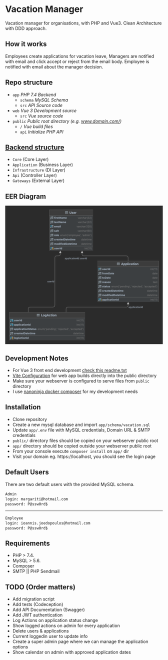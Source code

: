 # Vacation Manager
Vacation manager for organisations, with PHP and Vue3. Clean Architecture with DDD approach.

## How it works
Employees create applications for vacation leave, 
Managers are notified with email and click accept or reject from the email body. Employee 
is notified with email about the manager decision.

## Repo structure
* `app` _PHP 7.4 Backend_
    * `schema` _MySQL Schema_
    * `src` _API Source code_
* `web` _Vue 3 Development source_
  * `src` _Vue source code_
* `public`  _Public root directory (e.g. www.domain.com/)_
    * `/`   _Vue build files_
    * `api` _Initialize PHP API_

## [Backend structure](https://github.com/onreal/vacation-manager/tree/main/app)
* `Core` (Core Layer)
* `Application` (Business Layer)
* `Infrastructure` (DI Layer)
* `Api` (Controller Layer)
* `Gateways` (External Layer)

## EER Diagram
![EER Diagram](app/schema/vacation.png?raw=true "EER Diagram")

## Development Notes
* For Vue 3 front end development [check this readme.txt](https://github.com/onreal/vacation-manager/tree/main/web)
* [Vite Configuration](https://github.com/onreal/vacation-manager/blob/main/web/vite.config.js)  for web app builds directly into the public directory 
* Make sure your webserver is configured to serve files from `public` directory
* I use [nanoninja docker composer](https://github.com/nanoninja/docker-nginx-php-mysql) for my development needs

## Installation
* Clone repository 
* Create a new mysql database and import `app/schema/vacation.sql`
* Update `app/.env` file with MySQL credentials, Domain URL & SMTP credentials
* `public/` directory files should be copied on your webserver public root
* `app/` directory should be copied outside your webserver public root
* From your console execute `composer install` on `app/` dir
* Visit your domain eg. https://localhost, you should see the login page

## Default Users
There are two default users with the provided MySQL schema.

    Admin
    login: margariti@hotmail.com
    password: P@ssw0rd$
---
    Employee
    login: ioannis.joedopoulos@hotmail.com 
    password: P@ssw0rd$

## Requirements
* PHP > 7.4. 
* MySQL > 5.6.
* Composer
* SMTP || PHP Sendmail

## TODO (Order matters)
* Add migration script
* Add tests (Codeception)
* Add API Documentation (Swagger)
* Add JWT authentication 
* Log Actions on application status change
* Show logged actions on admin for every application
* Delete users & applications
* Current loggedin user to update info
* Create a super admin page where we can manage the application options
* Show calendar on admin with approved application dates
